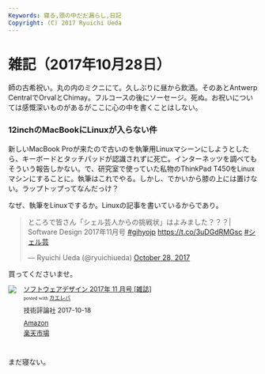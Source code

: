 ```yaml
---
Keywords: 寝る,頭の中だだ漏らし,日記
Copyright: (C) 2017 Ryuichi Ueda
---
```


# 雑記（2017年10月28日）

師の古希祝い。丸の内のミクニにて。久しぶりに昼から飲酒。そのあとAntwerp CentralでOrvalとChimay。フルコースの後にソーセージ。死ぬ。お祝いについては感慨深いものがあるがここに心の中を書くことはしない。

### 12inchのMacBookにLinuxが入らない件

新しいMacBook Proが来たので古いのを執筆用Linuxマシーンにしようとしたら、キーボードとタッチパッドが認識されずに死亡。インターネッツを調べてもそういう報告しかない。で、研究室で使っていた私物のThinkPad T450をLinuxマシンにすることに。執筆はこれでやる。しかし、でかいから膝の上には置けない。ラップトップってなんだっけ？


なぜ、執筆をLinuxでするか。Linuxの記事を書いているからであり。

<blockquote class="twitter-tweet" data-partner="tweetdeck"><p lang="ja" dir="ltr">ところで皆さん「シェル芸人からの挑戦状」はよみました？？？| Software Design 2017年11月号 <a href="https://twitter.com/hashtag/gihyojp?src=hash&amp;ref_src=twsrc%5Etfw">#gihyojp</a> <a href="https://t.co/3uDGdRMGsc">https://t.co/3uDGdRMGsc</a> <a href="https://twitter.com/hashtag/%E3%82%B7%E3%82%A7%E3%83%AB%E8%8A%B8?src=hash&amp;ref_src=twsrc%5Etfw">#シェル芸</a></p>&mdash; Ryuichi Ueda (@ryuichiueda) <a href="https://twitter.com/ryuichiueda/status/924234100906397699?ref_src=twsrc%5Etfw">October 28, 2017</a></blockquote>
<script async src="https://platform.twitter.com/widgets.js" charset="utf-8"></script>

買ってくださいませ。

<div class="kaerebalink-box" style="text-align:left;padding-bottom:20px;font-size:small;/zoom: 1;overflow: hidden;"><div class="kaerebalink-image" style="float:left;margin:0 15px 10px 0;"><a href="http://www.amazon.co.jp/exec/obidos/ASIN/B074WDYKDJ/ryuichiueda-22/" target="_blank" ><img src="https://images-fe.ssl-images-amazon.com/images/I/51joKpV5eAL._SL160_.jpg" style="border: none;" /></a></div><div class="kaerebalink-info" style="line-height:120%;/zoom: 1;overflow: hidden;"><div class="kaerebalink-name" style="margin-bottom:10px;line-height:120%"><a href="http://www.amazon.co.jp/exec/obidos/ASIN/B074WDYKDJ/ryuichiueda-22/" target="_blank" >ソフトウェアデザイン 2017年 11 月号 [雑誌]</a><div class="kaerebalink-powered-date" style="font-size:8pt;margin-top:5px;font-family:verdana;line-height:120%">posted with <a href="http://kaereba.com" rel="nofollow" target="_blank">カエレバ</a></div></div><div class="kaerebalink-detail" style="margin-bottom:5px;"> 技術評論社 2017-10-18    </div><div class="kaerebalink-link1" style="margin-top:10px;"><div class="shoplinkamazon" style="margin:5px 0"><a href="http://www.amazon.co.jp/gp/search?keywords=%E3%82%BD%E3%83%95%E3%83%88%E3%82%A6%E3%82%A7%E3%82%A2%E3%83%87%E3%82%B6%E3%82%A4%E3%83%B3&__mk_ja_JP=%E3%82%AB%E3%82%BF%E3%82%AB%E3%83%8A&tag=ryuichiueda-22" target="_blank" >Amazon</a></div><div class="shoplinkrakuten" style="margin:5px 0"><a href="https://hb.afl.rakuten.co.jp/hgc/160ef62b.67679dda.160ef62c.1fcc3769/?pc=http%3A%2F%2Fsearch.rakuten.co.jp%2Fsearch%2Fmall%2F%25E3%2582%25BD%25E3%2583%2595%25E3%2583%2588%25E3%2582%25A6%25E3%2582%25A7%25E3%2582%25A2%25E3%2583%2587%25E3%2582%25B6%25E3%2582%25A4%25E3%2583%25B3%2F-%2Ff.1-p.1-s.1-sf.0-st.A-v.2%3Fx%3D0%26scid%3Daf_ich_link_urltxt%26m%3Dhttp%3A%2F%2Fm.rakuten.co.jp%2F" target="_blank" >楽天市場</a></div></div></div><div class="booklink-footer" style="clear: left"></div></div>


まだ寝ない。

